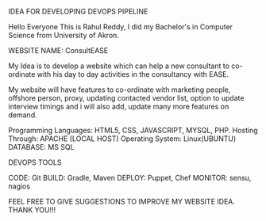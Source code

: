 IDEA FOR DEVELOPING DEVOPS PIPELINE

Hello Everyone
This is Rahul Reddy, I did my Bachelor's in Computer Science from University of Akron.

WEBSITE NAME: ConsultEASE

My Idea is to develop a website which can help a new consultant to co-ordinate with his day to day activities in the consultancy with EASE.
                                                                                  
My website will have features to co-ordinate with marketing people, offshore person, proxy, 
updating contacted vendor list, option to update interview timings and i will also add, update many more features on demand.


Programming Languages: HTML5, CSS, JAVASCRIPT, MYSQL, PHP.
Hosting Through: APACHE (LOCAL HOST)
Operating System: Linux(UBUNTU)
DATABASE: MS SQL


DEVOPS TOOLS

CODE: Git
BUILD: Gradle, Maven
DEPLOY: Puppet, Chef
MONITOR: sensu, nagios

FEEL FREE TO GIVE SUGGESTIONS TO IMPROVE MY WEBSITE IDEA. THANK YOU!!!
